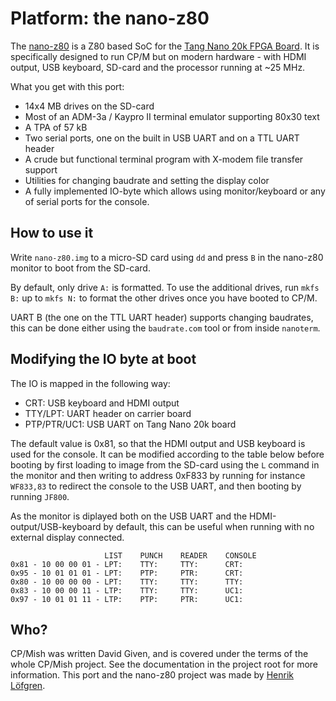 Platform: the nano-z80
======================

The [nano-z80](https://github.com/venomix666/nano-z80) is a Z80 based SoC for the [Tang Nano 20k FPGA Board](https://wiki.sipeed.com/hardware/en/tang/tang-nano-20k/nano-20k.html). It is specifically designed to run CP/M but on modern hardware - with HDMI output, USB keyboard, SD-card and the processor running at ~25 MHz.

What you get with this port:

- 14x4 MB drives on the SD-card
- Most of an ADM-3a / Kaypro II terminal emulator supporting 80x30 text
- A TPA of 57 kB
- Two serial ports, one on the built in USB UART and on a TTL UART header
- A crude but functional terminal program with X-modem file transfer support
- Utilities for changing baudrate and setting the display color
- A fully implemented IO-byte which allows using monitor/keyboard or any of serial ports for the console.

How to use it
-------------
Write `nano-z80.img` to a micro-SD card using `dd` and press `B` in the nano-z80 monitor to boot from the SD-card.

By default, only drive `A:` is formatted. To use the additional drives, run `mkfs B:` up to `mkfs N:` to format the other drives once you have booted to CP/M.

UART B (the one on the TTL UART header) supports changing baudrates, this can be done either using the `baudrate.com` tool or from inside `nanoterm`.

Modifying the IO byte at boot
--------------
The IO is mapped in the following way:
- CRT: USB keyboard and HDMI output
- TTY/LPT: UART header on carrier board
- PTP/PTR/UC1: USB UART on Tang Nano 20k board

The default value is 0x81, so that the HDMI output and USB keyboard is used for the console. It can be modified according to the table below before booting by first loading to image from the SD-card using the `L` command in the monitor and then writing to address 0xF833 by running for instance `WF833,83` to redirect the console to the USB UART, and then booting by running `JF800`. 

As the monitor is diplayed both on the USB UART and the HDMI-output/USB-keyboard by default, this can be useful when running with no external display connected.
```
                     LIST    PUNCH    READER    CONSOLE  
0x81 - 10 00 00 01 - LPT:    TTY:     TTY:      CRT:  
0x95 - 10 01 01 01 - LPT:    PTP:     PTR:      CRT:  
0x80 - 10 00 00 00 - LPT:    TTY:     TTY:      TTY:  
0x83 - 10 00 00 11 - LTP:    TTY:     TTY:      UC1:  
0x97 - 10 01 01 11 - LTP:    PTP:     PTR:      UC1:  
```


Who?
----

CP/Mish  was written David Given, and is covered under the terms of the whole CP/Mish project. See the documentation in the project root for more information. This port and the nano-z80 project was made by [Henrik Löfgren](https://github.com/venomix666/).






